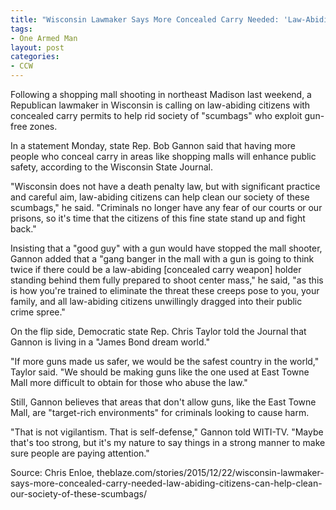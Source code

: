```yaml
---
title: "Wisconsin Lawmaker Says More Concealed Carry Needed: 'Law-Abiding Citizens Can Help Clean Our Society of These Scumbags'"
tags:
- One Armed Man
layout: post
categories:
- CCW
---
```


Following a shopping mall shooting in northeast Madison last weekend, a Republican lawmaker in Wisconsin is calling on law-abiding citizens with concealed carry permits to help rid society of "scumbags" who exploit gun-free zones.

In a statement Monday, state Rep. Bob Gannon said that having more people who conceal carry in areas like shopping malls will enhance public safety, according to the Wisconsin State Journal.

"Wisconsin does not have a death penalty law, but with significant practice and careful aim, law-abiding citizens can help clean our society of these scumbags," he said. "Criminals no longer have any fear of our courts or our prisons, so it's time that the citizens of this fine state stand up and fight back."

Insisting that a "good guy" with a gun would have stopped the mall shooter, Gannon added that a "gang banger in the mall with a gun is going to think twice if there could be a law-abiding \[concealed carry weapon\] holder standing behind them fully prepared to shoot center mass," he said, "as this is how you're trained to eliminate the threat these creeps pose to you, your family, and all law-abiding citizens unwillingly dragged into their public crime spree."

On the flip side, Democratic state Rep. Chris Taylor told the Journal that Gannon is living in a "James Bond dream world."

"If more guns made us safer, we would be the safest country in the world," Taylor said. "We should be making guns like the one used at East Towne Mall more difficult to obtain for those who abuse the law."

Still, Gannon believes that areas that don't allow guns, like the East Towne Mall, are "target-rich environments" for criminals looking to cause harm.

"That is not vigilantism. That is self-defense," Gannon told WITI-TV. "Maybe that's too strong, but it's my nature to say things in a strong manner to make sure people are paying attention."

Source: Chris Enloe, theblaze.com/stories/2015/12/22/wisconsin-lawmaker-says-more-concealed-carry-needed-law-abiding-citizens-can-help-clean-our-society-of-these-scumbags/